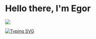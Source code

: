 # Hello there, I'm Egor 
![](https://lh3.googleusercontent.com/a/ALm5wu1_FLuGUm0NBs-JJkgnmZU-sTDY8bRaIU27B0c2Qg=s288-p-rw-no) 

[![Typing SVG](https://readme-typing-svg.herokuapp.com?color=%2336BCF7&lines=Try+to+find+something+cool+here)](https://git.io/typing-svg)

